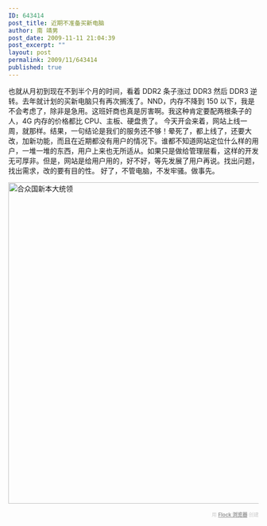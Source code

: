 ```yaml
---
ID: 643414
post_title: 近期不准备买新电脑
author: 南 靖男
post_date: 2009-11-11 21:04:39
post_excerpt: ""
layout: post
permalink: 2009/11/643414
published: true
---
```

也就从月初到现在不到半个月的时间，看着 DDR2 条子涨过 DDR3 然后 DDR3 逆转。去年就计划的买新电脑只有再次搁浅了。NND，内存不降到 150 以下，我是不会考虑了，除非是急用。这班奸商也真是厉害啊。我这种肯定要配两根条子的人，4G 内存的价格都比 CPU、主板、硬盘贵了。
今天开会来着，网站上线一周，就那样。结果，一句结论是我们的服务还不够！晕死了，都上线了，还要大改，加新功能，而且在近期都没有用户的情况下。谁都不知道网站定位什么样的用户，一堆一堆的东西，用户上来也无所适从。如果只是做给管理层看，这样的开发无可厚非。但是，网站是给用户用的，好不好，等先发展了用户再说。找出问题，找出需求，改的要有目的性。
好了，不管电脑，不发牢骚。做事先。

<a href="http://image-001.yo2cdn.com/wp-content/uploads/50/5051/2009/11/e589aae8b4b4e69dbf03.jpg"><img class="aligncenter size-full wp-image-643416" title="合众国新本大统领" src="https://larryli.cn/wp-content/uploads/50/5051/2009/11/e589aae8b4b4e69dbf03.jpg" alt="合众国新本大统领" width="808" height="646" /></a>
<div class="flockcredit" style="text-align: right; color: #CCC; font-size: x-small;">用 <a style="color: #999; font-weight: bold;" title="Flock 浏览器" href="http://www.flock.com/blogged-with-flock" target="_new">Flock 浏览器</a> 创建</div>